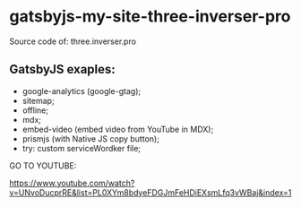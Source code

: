# gatsbyjs-my-site-three-inverser-pro
Source code of: three.inverser.pro

## GatsbyJS exaples:

- google-analytics (google-gtag);
- sitemap;
- offline;
- mdx;
- embed-video (embed video from YouTube in MDX);
- prismjs (with Native JS copy button);
- try: custom serviceWordker file;


GO TO YOUTUBE:

https://www.youtube.com/watch?v=UNvoDucprRE&list=PL0XYm8bdyeFDGJmFeHDiEXsmLfq3vWBaj&index=1